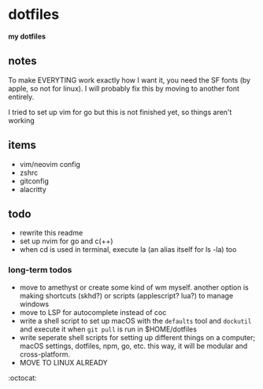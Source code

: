 # dotfiles
**my dotfiles**



## notes
To make EVERYTING work exactly how I want it, you need the SF fonts (by apple, so not for linux). I will probably fix
this by moving to another font entirely.

I tried to set up vim for go but this is not finished yet, so things aren't working


## items
- vim/neovim config
- zshrc
- gitconfig
- alacritty



## todo
- rewrite this readme
- set up nvim for go and c(++)
- when cd is used in terminal, execute la (an alias itself for ls -la) too


### long-term todos
- move to amethyst or create some kind of wm myself. another option is making shortcuts (skhd?) or scripts (applescript? lua?) to manage windows
- move to LSP for autocomplete instead of coc
- write a shell script to set up macOS with the `defaults` tool and `dockutil` and execute it when `git pull` is run in $HOME/dotfiles
- write seperate shell scripts for setting up different things on a computer; macOS settings, dotfiles, npm, go, etc. this way, it will be modular and cross-platform.
- MOVE TO LINUX ALREADY



:octocat:
